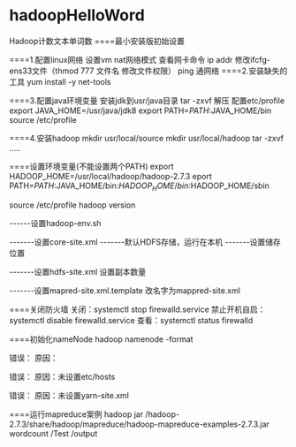 # hadoopHelloWord
Hadoop计数文本单词数
====最小安装版初始设置

====1.配置linux网络
设置vm nat网络模式
查看网卡命令 ip addr
修改ifcfg-ens33文件（thmod 777 文件名 修改文件权限）
ping 通网络
====2.安装缺失的工具
yum install -y net-tools

====3.配置java环境变量
安装jdk到usr/java目录
tar -zxvf 解压
配置etc/profile
export JAVA_HOME=/usr/java/jdk8
export PATH=$PATH$:JAVA_HOME/bin
source /etc/profile

====4.安装hadoop
mkdir usr/local/source
mkdir usr/local/hadoop
tar -zxvf .....

====设置环境变量(不能设置两个PATH)
export HADOOP_HOME=/usr/local/hadoop/hadoop-2.7.3
eport PATH=$PATH:$JAVA_HOME/bin:$HADOOP_HOME/bin:$HADOOP_HOME/sbin

source /etc/profile
hadoop version

------设置hadoop-env.sh

-------设置core-site.xml 
-------默认HDFS存储，运行在本机
-------设置储存位置

-------设置hdfs-site.xml 设置副本数量

-------设置mapred-site.xml.template 改名字为mappred-site.xml


====关闭防火墙
关闭：systemctl stop firewalld.service
	禁止开机自启：systemctl disable firewalld.service
查看：systemctl status firewalld

====初始化nameNode
 	hadoop namenode -format
  
错误：
原因：

错误：
原因：未设置etc/hosts

错误：
原因：未设置yarn-site.xml


====运行mapreduce案例
hadoop jar   /hadoop-2.7.3/share/hadoop/mapreduce/hadoop-mapreduce-examples-2.7.3.jar wordcount /Test /output





